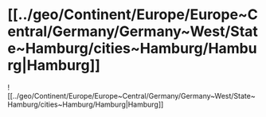 # [[../geo/Continent/Europe/Europe~Central/Germany/Germany~West/State~Hamburg/cities~Hamburg/Hamburg|Hamburg]] 

![[../geo/Continent/Europe/Europe~Central/Germany/Germany~West/State~Hamburg/cities~Hamburg/Hamburg|Hamburg]] 

